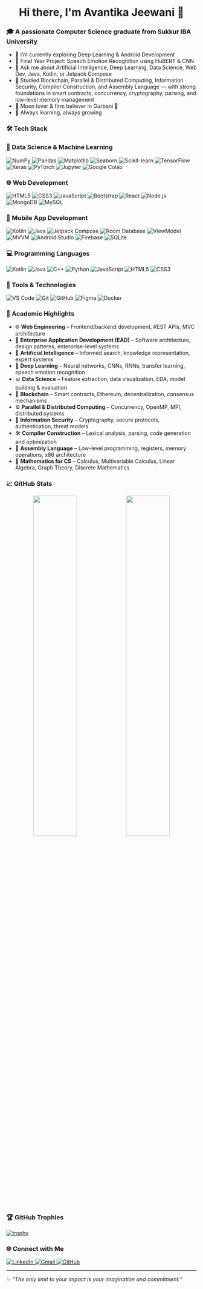 <h1 align="center">Hi there, I'm Avantika Jeewani 👋</h1>

### 🎓 A passionate Computer Science graduate from Sukkur IBA University

- 🔭 I’m currently exploring Deep Learning & Android Development
- 🎯 Final Year Project: Speech Emotion Recognition using HuBERT & CNN
- 💬 Ask me about Artificial Intelligence, Deep Learning, Data Science, Web Dev, Java, Kotlin, or Jetpack Compose
- 🧠 Studied Blockchain, Parallel & Distributed Computing, Information Security, Compiler Construction, and Assembly Language — with strong foundations in smart contracts, concurrency, cryptography, parsing, and low-level memory management
- 🌙 Moon lover & firm believer in Gurbani 🙏
- 🌱 Always learning, always growing


### 🛠️ Tech Stack

### 🧠 Data Science & Machine Learning

![NumPy](https://img.shields.io/badge/-NumPy-013243?style=flat&logo=numpy)
![Pandas](https://img.shields.io/badge/-Pandas-150458?style=flat&logo=pandas)
![Matplotlib](https://img.shields.io/badge/-Matplotlib-11557C?style=flat&logo=matplotlib)
![Seaborn](https://img.shields.io/badge/-Seaborn-0099CC?style=flat)
![Scikit-learn](https://img.shields.io/badge/-Scikit--learn-F7931E?style=flat&logo=scikit-learn)
![TensorFlow](https://img.shields.io/badge/-TensorFlow-FF6F00?style=flat&logo=tensorflow)
![Keras](https://img.shields.io/badge/-Keras-D00000?style=flat&logo=keras)
![PyTorch](https://img.shields.io/badge/-PyTorch-EE4C2C?style=flat&logo=pytorch)
![Jupyter](https://img.shields.io/badge/-Jupyter-F37626?style=flat&logo=jupyter)
![Google Colab](https://img.shields.io/badge/-Google%20Colab-F9AB00?style=flat&logo=googlecolab)


### 🌐 Web Development

![HTML5](https://img.shields.io/badge/-HTML5-E34F26?style=flat&logo=html5)
![CSS3](https://img.shields.io/badge/-CSS3-1572B6?style=flat&logo=css3)
![JavaScript](https://img.shields.io/badge/-JavaScript-F7DF1E?style=flat&logo=javascript)
![Bootstrap](https://img.shields.io/badge/-Bootstrap-563D7C?style=flat&logo=bootstrap)
![React](https://img.shields.io/badge/-React-61DAFB?style=flat&logo=react)
![Node.js](https://img.shields.io/badge/-Node.js-339933?style=flat&logo=node.js)
![MongoDB](https://img.shields.io/badge/-MongoDB-47A248?style=flat&logo=mongodb)
![MySQL](https://img.shields.io/badge/-MySQL-4479A1?style=flat&logo=mysql)


### 📱 Mobile App Development

![Kotlin](https://img.shields.io/badge/-Kotlin-0095D5?style=flat&logo=kotlin)
![Java](https://img.shields.io/badge/-Java-007396?style=flat&logo=java)
![Jetpack Compose](https://img.shields.io/badge/-Jetpack%20Compose-4285F4?style=flat&logo=android)
![Room Database](https://img.shields.io/badge/-Room-6D4C41?style=flat&logo=android)
![ViewModel](https://img.shields.io/badge/-ViewModel-2196F3?style=flat)
![MVVM](https://img.shields.io/badge/-MVVM-3F51B5?style=flat)
![Android Studio](https://img.shields.io/badge/-Android%20Studio-3DDC84?style=flat&logo=android-studio)
![Firebase](https://img.shields.io/badge/-Firebase-FFCA28?style=flat&logo=firebase)
![SQLite](https://img.shields.io/badge/-SQLite-003B57?style=flat&logo=sqlite)


### 💻 Programming Languages

![Kotlin](https://img.shields.io/badge/-Kotlin-0095D5?style=flat&logo=kotlin)
![Java](https://img.shields.io/badge/-Java-007396?style=flat&logo=java)
![C++](https://img.shields.io/badge/-C++-00599C?style=flat&logo=cplusplus)
![Python](https://img.shields.io/badge/-Python-3776AB?style=flat&logo=python)
![JavaScript](https://img.shields.io/badge/-JavaScript-F7DF1E?style=flat&logo=javascript)
![HTML5](https://img.shields.io/badge/-HTML5-E34F26?style=flat&logo=html5)
![CSS3](https://img.shields.io/badge/-CSS3-1572B6?style=flat&logo=css3)


### 🧠 Tools & Technologies

![VS Code](https://img.shields.io/badge/-VS%20Code-007ACC?style=flat&logo=visual-studio-code)
![Git](https://img.shields.io/badge/-Git-F05032?style=flat&logo=git)
![GitHub](https://img.shields.io/badge/-GitHub-181717?style=flat&logo=github)
![Figma](https://img.shields.io/badge/-Figma-F24E1E?style=flat&logo=figma)
![Docker](https://img.shields.io/badge/-Docker-2496ED?style=flat&logo=docker)


### 📘 Academic Highlights

- 🌐 **Web Engineering** – Frontend/backend development, REST APIs, MVC architecture
- 🧩 **Enterprise Application Development (EAD)** – Software architecture, design patterns, enterprise-level systems
- 🤖 **Artificial Intelligence** – Informed search, knowledge representation, expert systems
- 🧠 **Deep Learning** – Neural networks, CNNs, RNNs, transfer learning, speech emotion recognition
- 📊 **Data Science** – Feature extraction, data visualization, EDA, model building & evaluation
- 🔗 **Blockchain** – Smart contracts, Ethereum, decentralization, consensus mechanisms
- ⚙️ **Parallel & Distributed Computing** – Concurrency, OpenMP, MPI, distributed systems
- 🔐 **Information Security** – Cryptography, secure protocols, authentication, threat models
- 🛠️ **Compiler Construction** – Lexical analysis, parsing, code generation and optimization
- 💾 **Assembly Language** – Low-level programming, registers, memory operations, x86 architecture
- 📐 **Mathematics for CS** – Calculus, Multivariable Calculus, Linear Algebra, Graph Theory, Discrete Mathematics


### 📈 GitHub Stats
<p align="center">
  <img width="48%" src="https://github-readme-stats.vercel.app/api?username=Avantika11201&show_icons=true&theme=github_dark" />
  <img width="48%" src="https://streak-stats.demolab.com/?user=Avantika11201&theme=dark" />
</p>


### 🏆 GitHub Trophies

[![trophy](https://github-profile-trophy.vercel.app/?username=Avantika11201&theme=algolia)](https://github.com/ryo-ma/github-profile-trophy)


### 🌐 Connect with Me

<p align="left">
  <a href="https://www.linkedin.com/in/avantika-jeewani-828676257" target="_blank">
    <img alt="LinkedIn" src="https://img.shields.io/badge/LinkedIn-%230077B5.svg?style=for-the-badge&logo=linkedin&logoColor=white"/>
  </a>
  <a href="mailto:ajeewani705@gmail.com" target="_blank">
    <img alt="Gmail" src="https://img.shields.io/badge/Gmail-D14836?style=for-the-badge&logo=gmail&logoColor=white"/>
  </a>
  <a href="https://github.com/Avantika11201" target="_blank">
    <img alt="GitHub" src="https://img.shields.io/badge/GitHub-100000?style=for-the-badge&logo=github&logoColor=white"/>
  </a>
</p>

---

✨ *“The only limit to your impact is your imagination and commitment.”*
